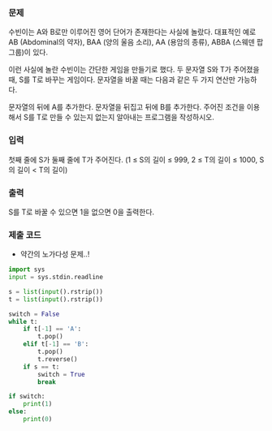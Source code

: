 ### 문제
수빈이는 A와 B로만 이루어진 영어 단어가 존재한다는 사실에 놀랐다. 대표적인 예로 AB (Abdominal의 약자), BAA (양의 울음 소리), AA (용암의 종류), ABBA (스웨덴 팝 그룹)이 있다.

이런 사실에 놀란 수빈이는 간단한 게임을 만들기로 했다. 두 문자열 S와 T가 주어졌을 때, S를 T로 바꾸는 게임이다. 문자열을 바꿀 때는 다음과 같은 두 가지 연산만 가능하다.

문자열의 뒤에 A를 추가한다.
문자열을 뒤집고 뒤에 B를 추가한다.
주어진 조건을 이용해서 S를 T로 만들 수 있는지 없는지 알아내는 프로그램을 작성하시오. 

### 입력
첫째 줄에 S가 둘째 줄에 T가 주어진다. (1 ≤ S의 길이 ≤ 999, 2 ≤ T의 길이 ≤ 1000, S의 길이 < T의 길이)

### 출력
S를 T로 바꿀 수 있으면 1을 없으면 0을 출력한다.

### 제출 코드

- 약간의 노가다성 문제..!

```python
import sys
input = sys.stdin.readline

s = list(input().rstrip())
t = list(input().rstrip())

switch = False
while t:
    if t[-1] == 'A':
        t.pop()
    elif t[-1] == 'B':
        t.pop()
        t.reverse()
    if s == t:
        switch = True
        break

if switch:
    print(1)
else:
    print(0)
    
```